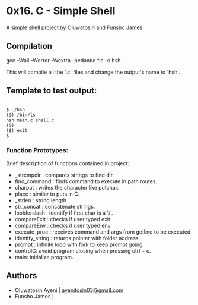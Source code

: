# 0x16. C - Simple Shell
A simple shell project by Oluwatosin and Funsho James

## Compilation

gcc -Wall -Werror -Wextra -pedantic *.c -o hsh

This will compile all the '.c' files and change the output's name to 'hsh'.

## Template to test output:

```C:

$ ./hsh
($) /bin/ls
hsh main.c shell.c
($)
($) exit
$

```


### Function Prototypes:

Brief description of functions contained in project:

- _strcmpdir : compares strings to find dir.
- find_command : finds command to execute in path routes.
- charput : writes the character like putchar.
- place : similar to puts in C.
- _strlen : string length.
- str_concat : concatenate strings.
- lookforslash : identify if first char is a '/'.
- compareExit : checks if user typed exit.
- compareEnv : checks if user typed env.
- execute_proc : receives command and args from getline to be executed.
- identify_string : returns pointer with folder address.
- prompt : infinite loop with fork to keep prompt going.
- controlC: avoid program closing when pressing ctrl + c.
- main: initialize program.

## Authors
- Oluwatosin Ayeni | ayenitosin03@gmail.com
- Funsho James |
